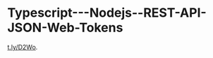 # Typescript---Nodejs--REST-API-JSON-Web-Tokens
[t.ly/D2Wo](https://www.youtube.com/watch?v=qVUr4YC6ZXA&list=PLdch88wmPw-F4fJXOzpDPLIa0Tu87Avbk&index=5&t=48s&ab_channel=FaztCode).
